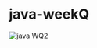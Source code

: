 # java-weekQ

![java WQ2](https://github.com/gyenug/java-weekQ/assets/155498461/5c00c86f-6522-4846-a793-a02b4e5340ab)
